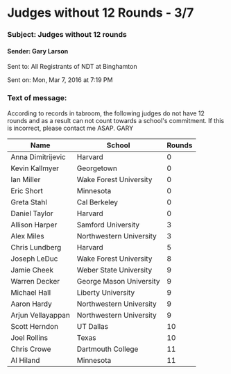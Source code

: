 # Judges without 12 Rounds - 3/7

### Subject:	Judges without 12 rounds
#### Sender:	Gary Larson
 Sent to:	All Registrants of NDT at Binghamton
 
 Sent on:	Mon, Mar 7, 2016 at 7:19 PM

### Text of message:
According to records in tabroom, the following judges do not have 12 rounds and as a result can not count towards a school's commitment.  If this is incorrect, please contact me ASAP.  GARY 

| Name | School |Rounds |
| -- | -- | -- |
|Anna Dimitrijevic|Harvard|0|
|Kevin Kallmyer	|Georgetown	|0|
|Ian Miller	|Wake Forest University	|0|
|Eric Short	|Minnesota	|0|
|Greta Stahl	|Cal Berkeley	|0|
|Daniel Taylor	|Harvard	|0|
|Allison Harper	|Samford University	|3|
|Alex Miles	|Northwestern University	|3|
|Chris Lundberg	|Harvard	|5|
|Joseph LeDuc	|Wake Forest University	|8|
|Jamie Cheek	|Weber State University	|9|
|Warren Decker	|George Mason University	|9|
|Michael Hall	|Liberty University	|9|
|Aaron Hardy	|Northwestern University	|9|
|Arjun Vellayappan	|Northwestern University	|9|
|Scott Herndon	|UT Dallas	|10|
|Joel Rollins	|Texas	|10|
|Chris Crowe	|Dartmouth College	|11|
|Al Hiland	|Minnesota	|11|